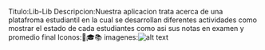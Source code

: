 Titulo:Lib-Lib
Descripcion:Nuestra aplicacion trata acerca de una platafroma estudiantil en la cual se desarrollan diferentes
actividades como mostrar el estado de cada estudiantes como asi sus notas en examen y promedio final
Iconos::blue_book::mortar_board::books:
imagenes:![alt text](https://pbs.twimg.com/profile_images/1017857168593342466/O63JN5VO_400x400.jpg)
